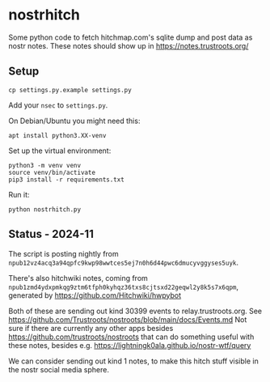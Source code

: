 # nostrhitch

Some python code to fetch hitchmap.com's sqlite dump and post data as nostr notes.
These notes should show up in https://notes.trustroots.org/


## Setup

    cp settings.py.example settings.py

Add your `nsec` to `settings.py`.


On Debian/Ubuntu you might need this:

    apt install python3.XX-venv


Set up the virtual environment:

    python3 -m venv venv
    source venv/bin/activate
    pip3 install -r requirements.txt

Run it:

    python nostrhitch.py


## Status - 2024-11

The script is posting nightly from `npub12vz4acq3a94qpfc9kwp98wwtces5ej7n0h6d44pwc6dmucyvggyses5uyk`.

There's also hitchwiki notes, coming from `npub1zmd4ydxpmkqg9ztm6tfph0kyhqz36txs8cjtsxd22geqwl2y8k5s7x6qpm`, generated by https://github.com/Hitchwiki/hwpybot

Both of these are sending out kind 30399 events to relay.trustroots.org. See https://github.com/Trustroots/nostroots/blob/main/docs/Events.md
Not sure if there are currently any other apps besides https://github.com/trustroots/nostroots that can do something useful with these notes, besides e.g. https://lightningk0ala.github.io/nostr-wtf/query

We can consider sending out kind 1 notes, to make this hitch stuff visible in the nostr social media sphere.
    
